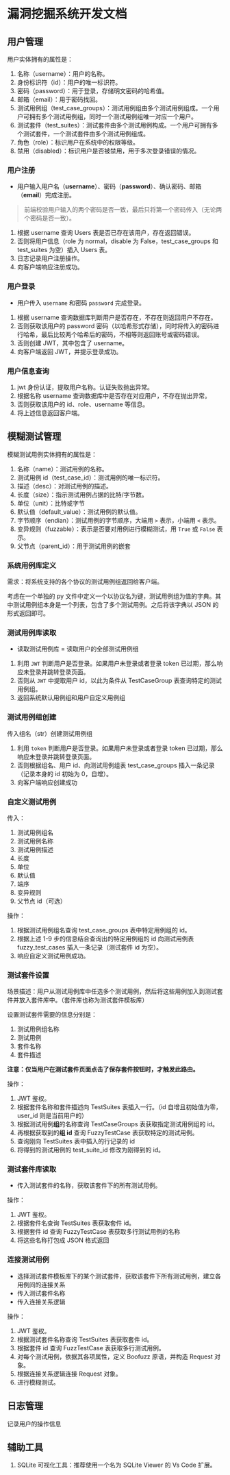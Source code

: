 # 漏洞挖掘系统开发文档

## 用户管理

用户实体拥有的属性是：

1. 名称（username）：用户的名称。
2. 身份标识符（id）：用户的唯一标识符。
3. 密码（password）：用于登录，存储明文密码的哈希值。
4. 邮箱（email）：用于密码找回。
5. 测试用例组（test_case_groups）：测试用例组由多个测试用例组成。一个用户可拥有多个测试用例组，同时一个测试用例组唯一对应一个用户。
6. 测试套件（test_suites）：测试套件由多个测试用例构成。一个用户可拥有多个测试套件，一个测试套件由多个测试用例组成。
7. 角色（role）：标识用户在系统中的权限等级。
8. 禁用（disabled）：标识用户是否被禁用，用于多次登录错误的情况。

### 用户注册

- 用户输入用户名（**username**）、密码（**password**）、确认密码、邮箱（**email**）完成注册。

> 前端校验用户输入的两个密码是否一致，最后只将第一个密码传入（无论两个密码是否一致）。

1. 根据 username 查询 Users 表是否已存在该用户，存在返回错误。
2. 否则将用户信息（role 为 normal，disable 为 False，test_case_groups 和 test_suites 为空）插入 Users 表。
3. 日志记录用户注册操作。
4. 向客户端响应注册成功。

### 用户登录

- 用户传入 `username` 和密码 `password` 完成登录。

1. 根据 username 查询数据库判断用户是否存在，不存在则返回用户不存在。
2. 否则获取该用户的 password 密码（以哈希形式存储），同时将传入的密码进行哈希，最后比较两个哈希后的密码，不相等则返回账号或密码错误。
3. 否则创建 JWT，其中包含了 username。
4. 向客户端返回 JWT，并提示登录成功。

### 用户信息查询

1. jwt 身份认证，提取用户名称。认证失败抛出异常。
2. 根据名称 username 查询数据库中是否存在对应用户，不存在抛出异常。
3. 否则获取该用户的 id、role、username 等信息。
4. 将上述信息返回客户端。

## 模糊测试管理

模糊测试用例实体拥有的属性是：

1. 名称（name）：测试用例的名称。
2. 测试用例 id（test_case_id）：测试用例的唯一标识符。
3. 描述（desc）：对测试用例的描述。
4. 长度（size）：指示测试用例占据的比特/字节数。
5. 单位（unit）：比特或字节
6. 默认值（default_value）：测试用例的默认值。
7. 字节顺序（endian）：测试用例的字节顺序，大端用 `>` 表示，小端用 `<` 表示。
8. 变异规则（fuzzable）：表示是否要对用例进行模糊测试，用 `True` 或 `False` 表示。
9. 父节点（parent_id）：用于测试用例的嵌套

### 系统用例库定义

需求：将系统支持的各个协议的测试用例组返回给客户端。

考虑在一个单独的 py 文件中定义一个以协议名为键，测试用例组为值的字典。其中测试用例组本身是一个列表，包含了多个测试用例。之后将该字典以 JSON 的形式返回即可。

### 测试用例库读取

- 读取测试用例库 = 读取用户的全部测试用例组

1. 利用 `JWT` 判断用户是否登录。如果用户未登录或者登录 token 已过期，那么响应未登录并跳转登录页面。
2. 否则从 `JWT` 中提取用户 id，以此为条件从 TestCaseGroup 表查询特定的测试用例组。
3. 返回系统默认用例组和用户自定义用例组

### 测试用例组创建

传入组名（str）创建测试用例组

1. 利用 `token` 判断用户是否登录。如果用户未登录或者登录 token 已过期，那么响应未登录并跳转登录页面。
2. 否则根据组名、用户 id、向测试用例组表 test_case_groups 插入一条记录（记录本身的 id 初始为 0，自增）。
3. 向客户端响应创建成功

### 自定义测试用例

传入：

1. 测试用例组名
2. 测试用例名称
3. 测试用例描述
4. 长度
5. 单位
6. 默认值
7. 端序
8. 变异规则
9. 父节点 id（可选）

操作：

1. 根据测试用例组名查询 test_case_groups 表中特定用例组的 id。
2. 根据上述 1-9 步的信息结合查询出的特定用例组的 id 向测试用例表 fuzzy_test_cases 插入一条记录（测试套件 id 为空）。
3. 响应自定义测试用例成功。

### 测试套件设置

场景描述：用户从测试用例库中任选多个测试用例，然后将这些用例加入到测试套件并放入套件库中。（套件库也称为测试套件模板库）

设置测试套件需要的信息分别是：

1. 测试用例组名称
2. 测试用例
3. 套件名称
4. 套件描述

**注意：仅当用户在测试套件页面点击了保存套件按钮时，才触发此路由。**

操作：

1. JWT 鉴权。
2. 根据套件名称和套件描述向 TestSuites 表插入一行。（id 自增且初始值为零，user_id 则是当前用户的）
3. 根据测试用例**组**的名称查询 TestCaseGroups 表获取指定测试用例组的 id。
4. 再根据获取到的**组 id** 查询 FuzzyTestCase 表获取特定的测试用例。
5. 查询刚向 TestSuites 表中插入的行记录的 id
6. 将得到的测试用例的 test_suite_id 修改为刚得到的 id。

### 测试套件库读取

- 传入测试套件的名称，获取该套件下的所有测试用例。

操作：

1. JWT 鉴权。
2. 根据套件名查询 TestSuites 表获取套件 id。
3. 根据套件 id 查询 FuzzyTestCase 表获取多行测试用例的名称
4. 将这些名称打包成 JSON 格式返回

### 连接测试用例

- 选择测试套件模板库下的某个测试套件，获取该套件下所有测试用例，建立各用例间的连接关系
- 传入测试套件名称
- 传入连接关系逻辑

操作：

1. JWT 鉴权。
2. 根据测试套件名称查询 TestSuites 表获取套件 id。
3. 根据套件 id 查询 FuzzTestCase 表获取多行测试用例。
4. 对每个测试用例，依据其各项属性，定义 Boofuzz 原语，并构造 Request 对象。
5. 根据连接关系逻辑连接 Request 对象。
6. 进行模糊测试。



## 日志管理

记录用户的操作信息

## 辅助工具

1. SQLite 可视化工具：推荐使用一个名为 SQLite Viewer 的 Vs Code 扩展。
